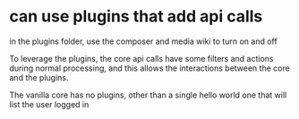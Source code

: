 # can use  plugins that add api calls

in the plugins folder, use the composer and media wiki to turn on and off

To leverage the plugins, the core api calls have some filters and actions during normal processing, and this allows the interactions between the core and the plugins.

The vanilla core has no plugins, other than a single hello world one that will list the user logged in
